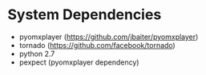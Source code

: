 # System Dependencies
* pyomxplayer (https://github.com/jbaiter/pyomxplayer)
* tornado     (https://github.com/facebook/tornado)
* python 2.7
* pexpect     (pyomxplayer dependency)

